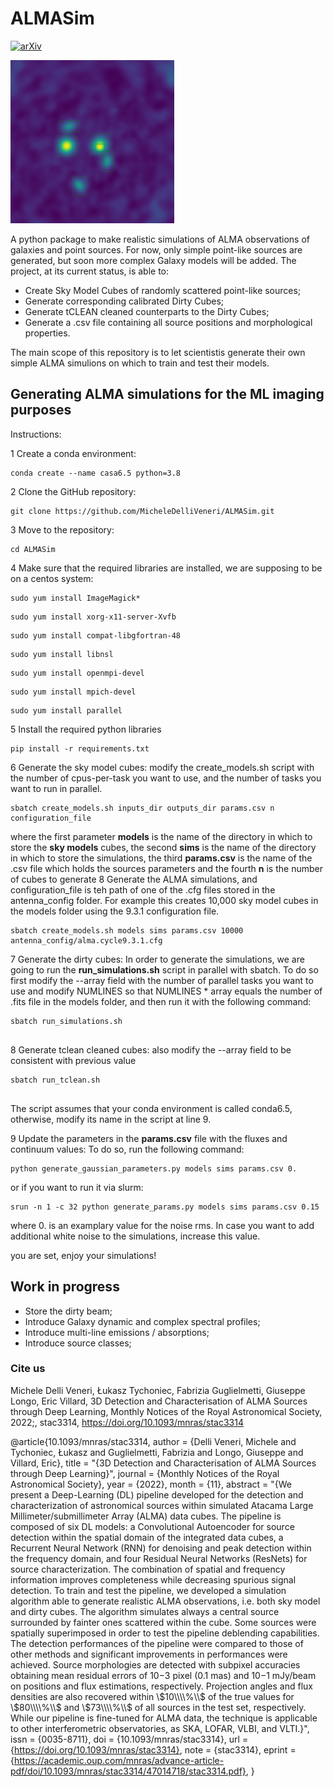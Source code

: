 # ALMASim
[![arXiv](https://img.shields.io/badge/arXiv-2211.11462-00ff00.svg)](https://arxiv.org/abs/2211.11462) 

![](images/Icon.png)

A python package to make realistic simulations of ALMA observations of galaxies and point sources. 
For now, only simple point-like sources are generated, but soon more complex Galaxy models will be added. The project, at its current status, is able to:
- Create Sky Model Cubes of randomly scattered point-like sources;
- Generate corresponding calibrated Dirty Cubes;
- Generate tCLEAN cleaned counterparts to the Dirty Cubes;
- Generate a .csv file containing all source positions and morphological properties.

The main scope of this repository is to let scientistis generate their own simple ALMA simulions on which to train and test their models.

## Generating ALMA simulations for the ML imaging purposes

Instructions:

1 Create a conda environment:

<pre><code>conda create --name casa6.5 python=3.8 </code></pre>



2 Clone the GitHub repository:
<pre><code>git clone https://github.com/MicheleDelliVeneri/ALMASim.git</code></pre>

3 Move to the repository:
<pre><code>cd ALMASim</code></pre>

4 Make sure that the required libraries are installed, we are supposing to be on a centos system:

<pre><code>sudo yum install ImageMagick*</code></pre>
<pre><code>sudo yum install xorg-x11-server-Xvfb</code></pre>
<pre><code>sudo yum install compat-libgfortran-48</code></pre>
<pre><code>sudo yum install libnsl</code></pre>
<pre><code>sudo yum install openmpi-devel</code></pre>
<pre><code>sudo yum install mpich-devel</code></pre>
<pre><code>sudo yum install parallel</code></pre>

5 Install the required python libraries

<pre><code>pip install -r requirements.txt</code></pre>

6 Generate the sky model cubes:
modify the create_models.sh script with the number of cpus-per-task you want to use, and the number of tasks you want to run in parallel.
<pre><code>sbatch create_models.sh inputs_dir outputs_dir params.csv n configuration_file</code></pre>

where the first parameter <b>models</b> is the name of the directory in which to store the <b>sky models</b> cubes, the second <b>sims</b> is the name of the directory in which to store the simulations, the third <b>params.csv</b> is the name of the .csv file which holds the sources parameters and the fourth <b>n</b> is the number of cubes to generate
8 Generate the ALMA simulations, and configuration_file is teh path of one of the .cfg files stored in the antenna_config folder. For example this creates 10,000 sky model cubes in the models folder using the 9.3.1 configuration file. 

<pre><code>sbatch create_models.sh models sims params.csv 10000 antenna_config/alma.cycle9.3.1.cfg</code></pre>

7 Generate the dirty cubes: 
In order to generate the simulations, we are going to run the <b>run_simulations.sh</b> script in parallel with sbatch.
To do so first modify the --array field with the number of parallel tasks you want to use and modify NUMLINES so that NUMLINES * array equals the number of .fits file in the models folder, and then run it with the following command:

<pre><code>sbatch run_simulations.sh
 </code></pre>

8 Generate tclean cleaned cubes:
also modify the --array field to be consistent with previous value
<pre><code>sbatch run_tclean.sh
 </code></pre>


The script assumes that your conda environment is called conda6.5, otherwise, modify its name in the script at line 9.

9 Update the parameters in the <b>params.csv</b> file with the fluxes and continuum values:
To do so, run the following command:
<pre><code>python generate_gaussian_parameters.py models sims params.csv 0.</code></pre>

or if you want to run it via slurm: 
<pre><code>srun -n 1 -c 32 python generate_params.py models sims params.csv 0.15</code></pre>
where 0. is an examplary value for the noise rms. In case you want to add additional white noise to the simulations, increase this value. 

 you are set, enjoy your simulations!

 ## Work in progress
 - Store the dirty beam;
 - Introduce Galaxy dynamic and complex spectral profiles;
 - Introduce multi-line emissions / absorptions;
 - Introduce source classes;


### Cite us

Michele Delli Veneri, Łukasz Tychoniec, Fabrizia Guglielmetti, Giuseppe Longo, Eric Villard, 3D Detection and Characterisation of ALMA Sources through Deep Learning, Monthly Notices of the Royal Astronomical Society, 2022;, stac3314, https://doi.org/10.1093/mnras/stac3314

@article{10.1093/mnras/stac3314,
    author = {Delli Veneri, Michele and Tychoniec, Łukasz and Guglielmetti, Fabrizia and Longo, Giuseppe and Villard, Eric},
    title = "{3D Detection and Characterisation of ALMA Sources through Deep Learning}",
    journal = {Monthly Notices of the Royal Astronomical Society},
    year = {2022},
    month = {11},
    abstract = "{We present a Deep-Learning (DL) pipeline developed for the detection and characterization of astronomical sources within simulated Atacama Large Millimeter/submillimeter Array (ALMA) data cubes. The pipeline is composed of six DL models: a Convolutional Autoencoder for source detection within the spatial domain of the integrated data cubes, a Recurrent Neural Network (RNN) for denoising and peak detection within the frequency domain, and four Residual Neural Networks (ResNets) for source characterization. The combination of spatial and frequency information improves completeness while decreasing spurious signal detection. To train and test the pipeline, we developed a simulation algorithm able to generate realistic ALMA observations, i.e. both sky model and dirty cubes. The algorithm simulates always a central source surrounded by fainter ones scattered within the cube. Some sources were spatially superimposed in order to test the pipeline deblending capabilities. The detection performances of the pipeline were compared to those of other methods and significant improvements in performances were achieved. Source morphologies are detected with subpixel accuracies obtaining mean residual errors of 10−3 pixel (0.1 mas) and 10−1 mJy/beam on positions and flux estimations, respectively. Projection angles and flux densities are also recovered within \\$10\\\\%\\$ of the true values for \\$80\\\\%\\$ and \\$73\\\\%\\$ of all sources in the test set, respectively. While our pipeline is fine-tuned for ALMA data, the technique is applicable to other interferometric observatories, as SKA, LOFAR, VLBI, and VLTI.}",
    issn = {0035-8711},
    doi = {10.1093/mnras/stac3314},
    url = {https://doi.org/10.1093/mnras/stac3314},
    note = {stac3314},
    eprint = {https://academic.oup.com/mnras/advance-article-pdf/doi/10.1093/mnras/stac3314/47014718/stac3314.pdf},
}